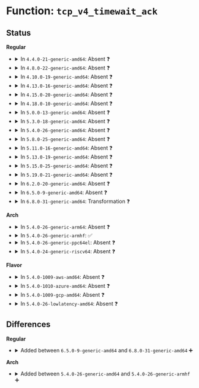 # Function: <code>tcp_v4_timewait_ack</code>

## Status
<b>Regular</b>
<ul>
<li>
<details>
<summary>In <code>4.4.0-21-generic-amd64</code>: Absent ❓</summary>

```json
{
  "name": "tcp_v4_timewait_ack",
  "collision_type": "Unique Static",
  "inline_type": "Full",
  "funcs": [
    {
      "addr": 18446744071586703305,
      "name": "tcp_v4_timewait_ack",
      "external": false,
      "loc": "net/ipv4/tcp_ipv4.c:785",
      "file": "net/ipv4/tcp_ipv4.c",
      "inline": "not declared, inlined",
      "caller_inline": [
        "net/ipv4/tcp_ipv4.c:tcp_v4_rcv"
      ],
      "caller_func": []
    }
  ],
  "symbols": []
}
```
</details>
</li>
<li>
<details>
<summary>In <code>4.8.0-22-generic-amd64</code>: Absent ❓</summary>

```json
{
  "name": "tcp_v4_timewait_ack",
  "collision_type": "Unique Static",
  "inline_type": "Full",
  "funcs": [
    {
      "addr": 18446744071587150679,
      "name": "tcp_v4_timewait_ack",
      "external": false,
      "loc": "net/ipv4/tcp_ipv4.c:789",
      "file": "net/ipv4/tcp_ipv4.c",
      "inline": "not declared, inlined",
      "caller_inline": [
        "net/ipv4/tcp_ipv4.c:tcp_v4_rcv"
      ],
      "caller_func": []
    }
  ],
  "symbols": []
}
```
</details>
</li>
<li>
<details>
<summary>In <code>4.10.0-19-generic-amd64</code>: Absent ❓</summary>

```json
{
  "name": "tcp_v4_timewait_ack",
  "collision_type": "Unique Static",
  "inline_type": "Full",
  "funcs": [
    {
      "addr": 18446744071587349709,
      "name": "tcp_v4_timewait_ack",
      "external": false,
      "loc": "net/ipv4/tcp_ipv4.c:795",
      "file": "net/ipv4/tcp_ipv4.c",
      "inline": "not declared, inlined",
      "caller_inline": [
        "net/ipv4/tcp_ipv4.c:tcp_v4_rcv"
      ],
      "caller_func": []
    }
  ],
  "symbols": []
}
```
</details>
</li>
<li>
<details>
<summary>In <code>4.13.0-16-generic-amd64</code>: Absent ❓</summary>

```json
{
  "name": "tcp_v4_timewait_ack",
  "collision_type": "Unique Static",
  "inline_type": "Full",
  "funcs": [
    {
      "addr": 18446744071587482671,
      "name": "tcp_v4_timewait_ack",
      "external": false,
      "loc": "net/ipv4/tcp_ipv4.c:809",
      "file": "net/ipv4/tcp_ipv4.c",
      "inline": "not declared, inlined",
      "caller_inline": [
        "net/ipv4/tcp_ipv4.c:tcp_v4_rcv"
      ],
      "caller_func": []
    }
  ],
  "symbols": []
}
```
</details>
</li>
<li>
<details>
<summary>In <code>4.15.0-20-generic-amd64</code>: Absent ❓</summary>

```json
{
  "name": "tcp_v4_timewait_ack",
  "collision_type": "Unique Static",
  "inline_type": "Full",
  "funcs": [
    {
      "addr": 18446744071588004938,
      "name": "tcp_v4_timewait_ack",
      "external": false,
      "loc": "net/ipv4/tcp_ipv4.c:813",
      "file": "net/ipv4/tcp_ipv4.c",
      "inline": "not declared, inlined",
      "caller_inline": [
        "net/ipv4/tcp_ipv4.c:tcp_v4_rcv"
      ],
      "caller_func": []
    }
  ],
  "symbols": []
}
```
</details>
</li>
<li>
<details>
<summary>In <code>4.18.0-10-generic-amd64</code>: Absent ❓</summary>

```json
{
  "name": "tcp_v4_timewait_ack",
  "collision_type": "Unique Static",
  "inline_type": "Full",
  "funcs": [
    {
      "addr": 18446744071588355652,
      "name": "tcp_v4_timewait_ack",
      "external": false,
      "loc": "net/ipv4/tcp_ipv4.c:875",
      "file": "net/ipv4/tcp_ipv4.c",
      "inline": "not declared, inlined",
      "caller_inline": [
        "net/ipv4/tcp_ipv4.c:tcp_v4_rcv"
      ],
      "caller_func": []
    }
  ],
  "symbols": []
}
```
</details>
</li>
<li>
<details>
<summary>In <code>5.0.0-13-generic-amd64</code>: Absent ❓</summary>

```json
{
  "name": "tcp_v4_timewait_ack",
  "collision_type": "Unique Static",
  "inline_type": "Full",
  "funcs": [
    {
      "addr": 18446744071588546069,
      "name": "tcp_v4_timewait_ack",
      "external": false,
      "loc": "net/ipv4/tcp_ipv4.c:880",
      "file": "net/ipv4/tcp_ipv4.c",
      "inline": "not declared, inlined",
      "caller_inline": [
        "net/ipv4/tcp_ipv4.c:tcp_v4_rcv"
      ],
      "caller_func": []
    }
  ],
  "symbols": []
}
```
</details>
</li>
<li>
<details>
<summary>In <code>5.3.0-18-generic-amd64</code>: Absent ❓</summary>

```json
{
  "name": "tcp_v4_timewait_ack",
  "collision_type": "Unique Static",
  "inline_type": "Full",
  "funcs": [
    {
      "addr": 18446744071588957020,
      "name": "tcp_v4_timewait_ack",
      "external": false,
      "loc": "net/ipv4/tcp_ipv4.c:881",
      "file": "net/ipv4/tcp_ipv4.c",
      "inline": "not declared, inlined",
      "caller_inline": [
        "net/ipv4/tcp_ipv4.c:tcp_v4_rcv"
      ],
      "caller_func": []
    }
  ],
  "symbols": []
}
```
</details>
</li>
<li>
<details>
<summary>In <code>5.4.0-26-generic-amd64</code>: Absent ❓</summary>

```json
{
  "name": "tcp_v4_timewait_ack",
  "collision_type": "Unique Static",
  "inline_type": "Full",
  "funcs": [
    {
      "addr": 18446744071589181532,
      "name": "tcp_v4_timewait_ack",
      "external": false,
      "loc": "net/ipv4/tcp_ipv4.c:888",
      "file": "net/ipv4/tcp_ipv4.c",
      "inline": "not declared, inlined",
      "caller_inline": [
        "net/ipv4/tcp_ipv4.c:tcp_v4_rcv"
      ],
      "caller_func": []
    }
  ],
  "symbols": []
}
```
</details>
</li>
<li>
<details>
<summary>In <code>5.8.0-25-generic-amd64</code>: Absent ❓</summary>

```json
{
  "name": "tcp_v4_timewait_ack",
  "collision_type": "Unique Static",
  "inline_type": "Full",
  "funcs": [
    {
      "addr": 18446744071590152496,
      "name": "tcp_v4_timewait_ack",
      "external": false,
      "loc": "net/ipv4/tcp_ipv4.c:909",
      "file": "net/ipv4/tcp_ipv4.c",
      "inline": "not declared, inlined",
      "caller_inline": [
        "net/ipv4/tcp_ipv4.c:tcp_v4_rcv"
      ],
      "caller_func": []
    }
  ],
  "symbols": []
}
```
</details>
</li>
<li>
<details>
<summary>In <code>5.11.0-16-generic-amd64</code>: Absent ❓</summary>

```json
{
  "name": "tcp_v4_timewait_ack",
  "collision_type": "Unique Static",
  "inline_type": "Full",
  "funcs": [
    {
      "addr": 18446744071590201552,
      "name": "tcp_v4_timewait_ack",
      "external": false,
      "loc": "net/ipv4/tcp_ipv4.c:910",
      "file": "net/ipv4/tcp_ipv4.c",
      "inline": "not declared, inlined",
      "caller_inline": [
        "net/ipv4/tcp_ipv4.c:tcp_v4_rcv"
      ],
      "caller_func": []
    }
  ],
  "symbols": []
}
```
</details>
</li>
<li>
<details>
<summary>In <code>5.13.0-19-generic-amd64</code>: Absent ❓</summary>

```json
{
  "name": "tcp_v4_timewait_ack",
  "collision_type": "Unique Static",
  "inline_type": "Full",
  "funcs": [
    {
      "addr": 18446744071590115718,
      "name": "tcp_v4_timewait_ack",
      "external": false,
      "loc": "net/ipv4/tcp_ipv4.c:925",
      "file": "net/ipv4/tcp_ipv4.c",
      "inline": "not declared, inlined",
      "caller_inline": [
        "net/ipv4/tcp_ipv4.c:tcp_v4_rcv"
      ],
      "caller_func": []
    }
  ],
  "symbols": []
}
```
</details>
</li>
<li>
<details>
<summary>In <code>5.15.0-25-generic-amd64</code>: Absent ❓</summary>

```json
{
  "name": "tcp_v4_timewait_ack",
  "collision_type": "Unique Static",
  "inline_type": "Full",
  "funcs": [
    {
      "addr": 18446744071590892779,
      "name": "tcp_v4_timewait_ack",
      "external": false,
      "loc": "net/ipv4/tcp_ipv4.c:925",
      "file": "net/ipv4/tcp_ipv4.c",
      "inline": "not declared, inlined",
      "caller_inline": [
        "net/ipv4/tcp_ipv4.c:tcp_v4_rcv"
      ],
      "caller_func": []
    }
  ],
  "symbols": []
}
```
</details>
</li>
<li>
<details>
<summary>In <code>5.19.0-21-generic-amd64</code>: Absent ❓</summary>

```json
{
  "name": "tcp_v4_timewait_ack",
  "collision_type": "Unique Static",
  "inline_type": "Full",
  "funcs": [
    {
      "addr": 18446744071592531016,
      "name": "tcp_v4_timewait_ack",
      "external": false,
      "loc": "net/ipv4/tcp_ipv4.c:933",
      "file": "net/ipv4/tcp_ipv4.c",
      "inline": "not declared, inlined",
      "caller_inline": [
        "net/ipv4/tcp_ipv4.c:tcp_v4_rcv"
      ],
      "caller_func": []
    }
  ],
  "symbols": []
}
```
</details>
</li>
<li>
<details>
<summary>In <code>6.2.0-20-generic-amd64</code>: Absent ❓</summary>

```json
{
  "name": "tcp_v4_timewait_ack",
  "collision_type": "Unique Static",
  "inline_type": "Full",
  "funcs": [
    {
      "addr": 18446744071594389112,
      "name": "tcp_v4_timewait_ack",
      "external": false,
      "loc": "net/ipv4/tcp_ipv4.c:944",
      "file": "net/ipv4/tcp_ipv4.c",
      "inline": "not declared, inlined",
      "caller_inline": [
        "net/ipv4/tcp_ipv4.c:tcp_v4_rcv"
      ],
      "caller_func": []
    }
  ],
  "symbols": []
}
```
</details>
</li>
<li>
<details>
<summary>In <code>6.5.0-9-generic-amd64</code>: Absent ❓</summary>

```json
{
  "name": "tcp_v4_timewait_ack",
  "collision_type": "Unique Static",
  "inline_type": "Full",
  "funcs": [
    {
      "addr": 18446744071594777447,
      "name": "tcp_v4_timewait_ack",
      "external": false,
      "loc": "net/ipv4/tcp_ipv4.c:949",
      "file": "net/ipv4/tcp_ipv4.c",
      "inline": "not declared, inlined",
      "caller_inline": [
        "net/ipv4/tcp_ipv4.c:tcp_v4_rcv"
      ],
      "caller_func": []
    }
  ],
  "symbols": []
}
```
</details>
</li>
<li>
<details>
<summary>In <code>6.8.0-31-generic-amd64</code>: Transformation ❓</summary>

```c
void tcp_v4_timewait_ack(struct sock * sk, struct sk_buff * skb)
```

```json
{
  "name": "tcp_v4_timewait_ack",
  "collision_type": "Unique Static",
  "inline_type": "No",
  "funcs": [
    {
      "addr": 0,
      "name": "tcp_v4_timewait_ack",
      "external": false,
      "loc": "net/ipv4/tcp_ipv4.c:1019",
      "file": "net/ipv4/tcp_ipv4.c",
      "inline": "seen, unknown",
      "caller_inline": [],
      "caller_func": [
        "net/ipv4/tcp_ipv4.c:tcp_v4_rcv"
      ]
    }
  ],
  "symbols": [
    {
      "addr": 18446744071595572496,
      "name": "tcp_v4_timewait_ack",
      "section": ".text",
      "bind": "STB_LOCAL",
      "size": 564
    },
    {
      "addr": 18446744071597794858,
      "name": "tcp_v4_timewait_ack.cold",
      "section": ".text",
      "bind": "STB_LOCAL",
      "size": 65
    }
  ]
}
```
</details>
</li>
</ul>
<b>Arch</b>
<ul>
<li>
<details>
<summary>In <code>5.4.0-26-generic-arm64</code>: Absent ❓</summary>

```json
{
  "name": "tcp_v4_timewait_ack",
  "collision_type": "Unique Static",
  "inline_type": "Full",
  "funcs": [
    {
      "addr": 18446603336502799352,
      "name": "tcp_v4_timewait_ack",
      "external": false,
      "loc": "net/ipv4/tcp_ipv4.c:888",
      "file": "net/ipv4/tcp_ipv4.c",
      "inline": "not declared, inlined",
      "caller_inline": [
        "net/ipv4/tcp_ipv4.c:tcp_v4_rcv"
      ],
      "caller_func": []
    }
  ],
  "symbols": []
}
```
</details>
</li>
<li>
<details>
<summary>In <code>5.4.0-26-generic-armhf</code>: ✅</summary>

```c
void tcp_v4_timewait_ack(struct sock * sk, struct sk_buff * skb)
```

```json
{
  "name": "tcp_v4_timewait_ack",
  "collision_type": "Unique Static",
  "inline_type": "No",
  "funcs": [
    {
      "addr": 3235496244,
      "name": "tcp_v4_timewait_ack",
      "external": false,
      "loc": "net/ipv4/tcp_ipv4.c:888",
      "file": "net/ipv4/tcp_ipv4.c",
      "inline": "seen, unknown",
      "caller_inline": [],
      "caller_func": [
        "net/ipv4/tcp_ipv4.c:tcp_v4_rcv"
      ]
    }
  ],
  "symbols": [
    {
      "addr": 3235496244,
      "name": "tcp_v4_timewait_ack",
      "section": ".text",
      "bind": "STB_LOCAL",
      "size": 260
    }
  ]
}
```
</details>
</li>
<li>
<details>
<summary>In <code>5.4.0-26-generic-ppc64el</code>: Absent ❓</summary>

```json
{
  "name": "tcp_v4_timewait_ack",
  "collision_type": "Unique Static",
  "inline_type": "Full",
  "funcs": [
    {
      "addr": 13835058055296440128,
      "name": "tcp_v4_timewait_ack",
      "external": false,
      "loc": "net/ipv4/tcp_ipv4.c:888",
      "file": "net/ipv4/tcp_ipv4.c",
      "inline": "not declared, inlined",
      "caller_inline": [
        "net/ipv4/tcp_ipv4.c:tcp_v4_rcv"
      ],
      "caller_func": []
    }
  ],
  "symbols": []
}
```
</details>
</li>
<li>
<details>
<summary>In <code>5.4.0-24-generic-riscv64</code>: Absent ❓</summary>

```json
{
  "name": "tcp_v4_timewait_ack",
  "collision_type": "Unique Static",
  "inline_type": "Full",
  "funcs": [
    {
      "addr": 18446743936278916458,
      "name": "tcp_v4_timewait_ack",
      "external": false,
      "loc": "net/ipv4/tcp_ipv4.c:888",
      "file": "net/ipv4/tcp_ipv4.c",
      "inline": "not declared, inlined",
      "caller_inline": [
        "net/ipv4/tcp_ipv4.c:tcp_v4_rcv"
      ],
      "caller_func": []
    }
  ],
  "symbols": []
}
```
</details>
</li>
</ul>
<b>Flavor</b>
<ul>
<li>
<details>
<summary>In <code>5.4.0-1009-aws-amd64</code>: Absent ❓</summary>

```json
{
  "name": "tcp_v4_timewait_ack",
  "collision_type": "Unique Static",
  "inline_type": "Full",
  "funcs": [
    {
      "addr": 18446744071588787916,
      "name": "tcp_v4_timewait_ack",
      "external": false,
      "loc": "net/ipv4/tcp_ipv4.c:888",
      "file": "net/ipv4/tcp_ipv4.c",
      "inline": "not declared, inlined",
      "caller_inline": [
        "net/ipv4/tcp_ipv4.c:tcp_v4_rcv"
      ],
      "caller_func": []
    }
  ],
  "symbols": []
}
```
</details>
</li>
<li>
<details>
<summary>In <code>5.4.0-1010-azure-amd64</code>: Absent ❓</summary>

```json
{
  "name": "tcp_v4_timewait_ack",
  "collision_type": "Unique Static",
  "inline_type": "Full",
  "funcs": [
    {
      "addr": 18446744071588499852,
      "name": "tcp_v4_timewait_ack",
      "external": false,
      "loc": "net/ipv4/tcp_ipv4.c:888",
      "file": "net/ipv4/tcp_ipv4.c",
      "inline": "not declared, inlined",
      "caller_inline": [
        "net/ipv4/tcp_ipv4.c:tcp_v4_rcv"
      ],
      "caller_func": []
    }
  ],
  "symbols": []
}
```
</details>
</li>
<li>
<details>
<summary>In <code>5.4.0-1009-gcp-amd64</code>: Absent ❓</summary>

```json
{
  "name": "tcp_v4_timewait_ack",
  "collision_type": "Unique Static",
  "inline_type": "Full",
  "funcs": [
    {
      "addr": 18446744071589224092,
      "name": "tcp_v4_timewait_ack",
      "external": false,
      "loc": "net/ipv4/tcp_ipv4.c:888",
      "file": "net/ipv4/tcp_ipv4.c",
      "inline": "not declared, inlined",
      "caller_inline": [
        "net/ipv4/tcp_ipv4.c:tcp_v4_rcv"
      ],
      "caller_func": []
    }
  ],
  "symbols": []
}
```
</details>
</li>
<li>
<details>
<summary>In <code>5.4.0-26-lowlatency-amd64</code>: Absent ❓</summary>

```json
{
  "name": "tcp_v4_timewait_ack",
  "collision_type": "Unique Static",
  "inline_type": "Full",
  "funcs": [
    {
      "addr": 18446744071589264220,
      "name": "tcp_v4_timewait_ack",
      "external": false,
      "loc": "net/ipv4/tcp_ipv4.c:888",
      "file": "net/ipv4/tcp_ipv4.c",
      "inline": "not declared, inlined",
      "caller_inline": [
        "net/ipv4/tcp_ipv4.c:tcp_v4_rcv"
      ],
      "caller_func": []
    }
  ],
  "symbols": []
}
```
</details>
</li>
</ul>

## Differences
<b>Regular</b>
<ul>
<li>
<details>
<summary>Added between <code>6.5.0-9-generic-amd64</code> and <code>6.8.0-31-generic-amd64</code> ➕</summary>

```c
void tcp_v4_timewait_ack(struct sock * sk, struct sk_buff * skb)
```
</details>
</li>
</ul>
<b>Arch</b>
<ul>
<li>
<details>
<summary>Added between <code>5.4.0-26-generic-amd64</code> and <code>5.4.0-26-generic-armhf</code> ➕</summary>

```c
void tcp_v4_timewait_ack(struct sock * sk, struct sk_buff * skb)
```
</details>
</li>
</ul>
